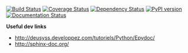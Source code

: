 [![Build Status](https://travis-ci.org/Capitains/MyCapytain.svg)](https://travis-ci.org/Capitains/MyCapytain)
[![Coverage Status](https://coveralls.io/repos/Capitains/MyCapytain/badge.svg?branch=master)](https://coveralls.io/r/Capitains/MyCapytain?branch=master)
[![Dependency Status](https://gemnasium.com/Capitains/MyCapytain.svg)](https://gemnasium.com/Capitains/MyCapytain)
[![PyPI version](https://badge.fury.io/py/MyCapytain.svg)](http://badge.fury.io/py/MyCapytain)
[![Documentation Status](https://readthedocs.org/projects/mycapytain/badge/?version=latest)](https://readthedocs.org/projects/mycapytain/?badge=latest)


**Useful dev links**

- http://deusyss.developpez.com/tutoriels/Python/Epydoc/
- http://sphinx-doc.org/